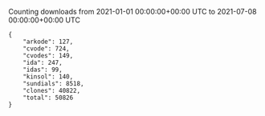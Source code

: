 
Counting downloads from 2021-01-01 00:00:00+00:00 UTC to 2021-07-08 00:00:00+00:00 UTC

```
{
    "arkode": 127,
    "cvode": 724,
    "cvodes": 149,
    "ida": 247,
    "idas": 99,
    "kinsol": 140,
    "sundials": 8518,
    "clones": 40822,
    "total": 50826
}
```
